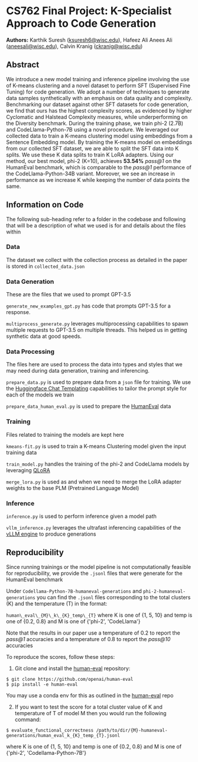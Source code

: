 # CS762 Final Project: K-Specialist Approach to Code Generation

**Authors:** Karthik Suresh (ksuresh6@wisc.edu), Hafeez Ali Anees Ali (aneesali@wisc.edu), Calvin Kranig (ckranig@wisc.edu)

## Abstract

We introduce a new model training and inference pipeline involving the use of K-means clustering and a novel dataset to perform SFT (Supervised Fine Tuning) for code generation. We adopt a number of techniques to generate data samples synthetically with an emphasis on data quality and complexity. Benchmarking our dataset against other SFT datasets for code generation, we find that ours has the highest complexity scores, as evidenced by higher Cyclomatic and Halstead Complexity measures, while underperforming on the Diversity benchmark. During the training phase, we train phi-2 (2.7B) and CodeLlama-Python-7B using a novel procedure. We leveraged our collected data to train a K-means clustering model using embeddings from a Sentence Embedding model. By training the K-means model on embeddings from our collected SFT dataset, we are able to split the SFT data into K splits. We use these K data splits to train K LoRA adapters. Using our method, our best model, phi-2 (K=10), achieves **53.54%** *pass@1* on the HumanEval benchmark, which is comparable to the _pass@1_ performance of the CodeLlama-Python-34B variant. Moreover, we see an increase in performance as we increase K while keeping the number of data points the same. 

## Information on Code

The following sub-heading refer to a folder in the codebase and following that will be a description of what we used is for and details about the files within

### Data

The dataset we collect with the collection process as detailed in the paper is stored in `collected_data.json`

### Data Generation

These are the files that we used to prompt GPT-3.5

`generate_new_examples_gpt.py` has code that prompts GPT-3.5 for a response. 

`multiprocess_generate.py` leverages multiprocessing capabilities to spawn multiple requests to GPT-3.5 on multiple threads. This helped us in getting synthetic data at good speeds.

### Data Processing

The files here are used to process the data into types and styles that we may need during data generation, training and inferencing. 

`prepare_data.py` is used to prepare data from a `json` file for training. We use the [Huggingface Chat Templating](https://huggingface.co/docs/transformers/main/en/chat_templating) capabilities to tailor the prompt style for each of the models we train 

`prepare_data_human_eval.py` is used to prepare the [HumanEval](https://github.com/openai/human-eval) data

### Training

Files related to training the models are kept here

`kmeans-fit.py` is used to train a K-means Clustering model given the input training data

`train_model.py` handles the training of the phi-2 and CodeLlama models by leveraging [QLoRA](https://github.com/artidoro/qlora)

`merge_lora.py` is used as and when we need to merge the LoRA adapter weights to the base PLM (Pretrained Language Model)

### Inference

`inference.py` is used to perform inference given a model path

`vllm_inference.py` leverages the ultrafast inferencing capabilities of the [vLLM engine](https://github.com/vllm-project/vllm) to produce generations

## Reproducibility

Since running trainings or the model pipeline is not computationally feasible for reproducibility, we provide the `.jsonl` files that were generate for the HumanEval benchmark

Under `Codellama-Python-7B-humaneval-generations` and `phi-2-humaneval-generations` you can find the `.jsonl` files corresponding to the total clusters (K) and the temperature (T) in the format:

`human\_eval\_{M}\_k\_{K}_temp\_{T}` where K is one of {1, 5, 10} and temp is one of {0.2, 0.8} and M is one of {'phi-2', 'CodeLlama'}

Note that the results in our paper use a temperature of 0.2 to report the _pass@1_ accuracies and a temperature of 0.8 to report the _pass@10_ accuracies

To reproduce the scores, follow these steps:

1. Git clone and install the [human-eval](https://github.com/openai/human-eval) repository:

```
$ git clone https://github.com/openai/human-eval
$ pip install -e human-eval
```

You may use a conda env for this as outlined in the [human-eval](https://github.com/openai/human-eval) repo

2. If you want to test the score for a total cluster value of K and temperature of T of model M then you would run the following command:


```
$ evaluate_functional_correctness /path/to/dir/{M}-humaneval-generations/human_eval_k_{K}_temp_{T}.jsonl
```

where K is one of {1, 5, 10} and temp is one of {0.2, 0.8} and M is one of {'phi-2', 'Codellama-Python-7B'}
